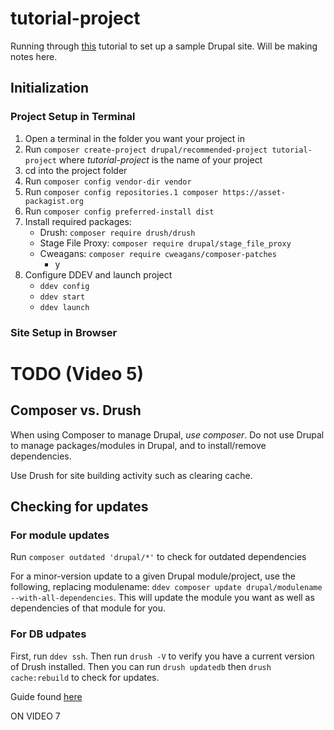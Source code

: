 # tutorial-project

Running through [this](https://www.youtube.com/playlist?list=PLpVC00PAQQxGFC06mLqoPT4hHaA1Ykn2Z) tutorial to set up a sample Drupal site. Will be making notes here.

## Initialization

### Project Setup in Terminal
1. Open a terminal in the folder you want your project in
2. Run `composer create-project drupal/recommended-project tutorial-project` where *tutorial-project* is the name of your project
3. cd into the project folder
4. Run `composer config vendor-dir vendor`
5. Run `composer config repositories.1 composer https://asset-packagist.org`
6. Run `composer config preferred-install dist`
7. Install required packages:
    - Drush: `composer require drush/drush`
    - Stage File Proxy: `composer require drupal/stage_file_proxy`
    - Cweagans: `composer require cweagans/composer-patches`
        - y
8. Configure DDEV and launch project
    - `ddev config`
    - `ddev start`
    - `ddev launch`

### Site Setup in Browser

# TODO (Video 5)

## Composer vs. Drush

When using Composer to manage Drupal, *use composer*. Do not use Drupal to manage packages/modules in Drupal, and to install/remove dependencies.

Use Drush for site building activity such as clearing cache.

## Checking for updates

### For module updates

Run `composer outdated 'drupal/*'` to check for outdated dependencies

For a minor-version update to a given Drupal module/project, use the following, replacing modulename: `ddev composer update drupal/modulename --with-all-dependencies`. This will update the module you want as well as dependencies of that module for you.

### For DB udpates

First, run `ddev ssh`. Then run `drush -V` to verify you have a current version of Drush installed. Then you can run `drush updatedb` then `drush cache:rebuild` to check for updates.

Guide found [here](https://www.drupal.org/docs/updating-drupal/updating-modules-and-themes-using-composer)


ON VIDEO 7